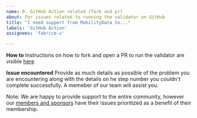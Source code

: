 ```yaml
---
name: 0. GitHub Action related (fork and pr)
about: For issues related to running the validator on GitHub
title: "I need support from MobilityData to..."
labels: 'GitHub Action'
assignees: 'fabrice-v'

---
```


**How to**
Instructions on how to fork and open a PR to run the validator are visible [here](https://github.com/MobilityData/gtfs-validator#longer-version---step-by-step-through-github-web-ui-screenshots-coming-soon)

**Issue encountered**
Provide as much details as possible of the problem you are encountering along with the details on he step number you couldn't complete successfully. A memeber of our team will assist you.

Note: We are happy to provide support to the entire community, however our [members and sponsors](https://mobilitydata.org/members/) have their issues prioritized as a benefit of their membership.

